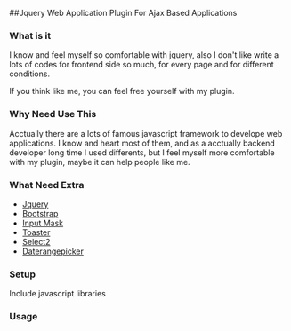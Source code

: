 ##Jquery Web Application Plugin For Ajax Based Applications

### What is it

I know and feel myself so comfortable with jquery, also I don't like write a lots of codes for frontend side so much, for every page and for different conditions. 

If you think like me, you can feel free yourself with my plugin.

### Why Need Use This

Acctually there are a lots of famous javascript framework to develope web applications.
I know and heart most of them, and as a acctually backend developer long time I used differents, but I feel myself more comfortable with my plugin, maybe it can help people like me.


### What Need Extra

* [Jquery](https://jquery.com/)
* [Bootstrap](http://getbootstrap.com/)
* [Input Mask](http://github.com/RobinHerbots/jquery.inputmask)
* [Toaster](https://github.com/CodeSeven/toastr)
* [Select2](https://select2.github.io/)
* [Daterangepicker](http://www.daterangepicker.com/)

### Setup

Include javascript libraries


### Usage

